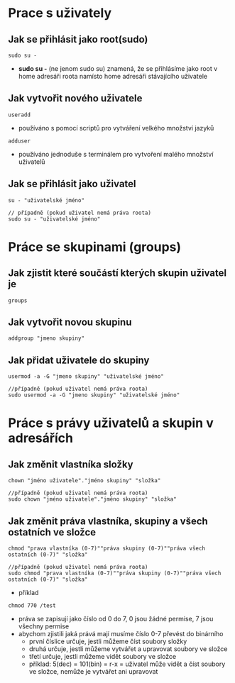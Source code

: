 # Prace s uživately

## Jak se přihlásit jako root(sudo)

```
sudo su -
```

- **sudo su -** (ne jenom sudo su) znamená, že se přihlásíme jako root v home adresáři roota namísto home adresáři stávajícího uživatele

## Jak vytvořit nového uživatele

```
useradd
```
- používáno s pomocí scriptů pro vytváření velkého množství jazyků
```
adduser
```
- používáno jednoduše s terminálem pro vytvoření malého množství uživatelů

## Jak se přihlásit jako uživatel
```
su - "uživatelské jméno"

// případně (pokud uživatel nemá práva roota)
sudo su - "uživatelské jméno"
```

# Práce se skupinami (groups)

## Jak zjistit které součástí kterých skupin uživatel je

```
groups
```

## Jak vytvořit novou skupinu

```
addgroup "jmeno skupiny"
```

## Jak přidat uživatele do skupiny

```
usermod -a -G "jmeno skupiny" "uživatelské jméno"

//případně (pokud uživatel nemá práva roota)
sudo usermod -a -G "jmeno skupiny" "uživatelské jméno"
```

# Práce s právy uživatelů a skupin v adresářích

## Jak změnit vlastníka složky

```
chown "jméno uživatele"."jméno skupiny" "složka"

//případně (pokud uživatel nemá práva roota)
sudo chown "jméno uživatele"."jméno skupiny" "složka"
```

## Jak změnit práva vlastníka, skupiny a všech ostatních ve složce

```
chmod "prava vlastníka (0-7)""práva skupiny (0-7)""práva všech ostatních (0-7)" "složka"

//případně (pokud uživatel nemá práva roota)
sudo chmod "prava vlastníka (0-7)""práva skupiny (0-7)""práva všech ostatních (0-7)" "složka"
```
- příklad
```
chmod 770 /test
```
- práva se zapisují jako číslo od 0 do 7, 0 jsou žádné permise, 7 jsou všechny permise
- abychom zjistili jaká prává mají musíme číslo 0-7 převést do binárního
  - první číslice určuje, jestli můžeme číst soubory složky
  - druhá určuje, jestli můžeme vytvářet a upravovat soubory ve složce
  - třetí určuje, jestli můžeme vidět soubory ve složce
  - příklad: 5(dec) = 101(bin) = r-x = uživatel může vidět a číst soubory ve složce, nemůže je vytvářet ani upravovat   
